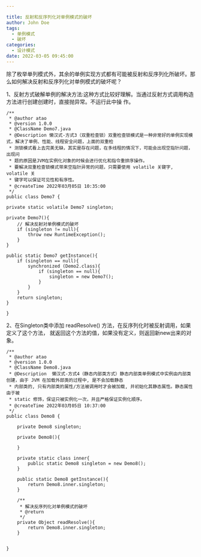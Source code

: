 ```yaml
---

title: 反射和反序列化对单例模式的破坏
author: John Doe
tags:
  - 单例模式
  - 破坏
categories:
  - 设计模式
date: 2022-03-05 09:45:00
---
```


除了枚举单列模式外，其余的单例实现方式都有可能被反射和反序列化所破坏。那么如何解决反射和反序列化对单例模式的破坏呢？


1、反射方式破解单例的解决方法:这种方式比较好理解。当通过反射方式调用构造方法进行创建创建时，直接抛异常。不运行此中操
作。

    /**
     * @author atao
     * @version 1.0.0
     * @ClassName Demo7.java
     * @Description 懒汉式-方式3（双重检查锁）双重检查锁模式是一种非常好的单例实现模式，解决了单例、性能、线程安全问题，上面的双重检
     * 测锁模式看上去完美无缺，其实是存在问题，在多线程的情况下，可能会出现空指针问题，出现问
     * 题的原因是JVM在实例化对象的时候会进行优化和指令重排序操作。
     * 要解决双重检查锁模式带来空指针异常的问题，只需要使用 volatile 关键字, volatile 关
     * 键字可以保证可见性和有序性。
     * @createTime 2022年03月05日 10:35:00
     */
    public class Demo7 {

    private static volatile Demo7 singleton;

    private Demo7(){
        // 解决反射对单例模式的破坏
        if (singleton != null){
            throw new RuntimeException();
        }
    }

    public static Demo7 getInstance(){
        if (singleton == null){
            synchronized (Demo2.class){
                if (singleton == null){
                    singleton = new Demo7();
                }
            }
        }
        return singleton;
    }

	}


2、在Singleton类中添加 readResolve() 方法，在反序列化时被反射调用，如果定义了这个方法，
就返回这个方法的值，如果没有定义，则返回新new出来的对象。

    /**
     * @author atao
     * @version 1.0.0
     * @ClassName Demo8.java
     * @Description  懒汉式-方式4（静态内部类方式）静态内部类单例模式中实例由内部类创建，由于 JVM 在加载外部类的过程中, 是不会加载静态
     * 内部类的, 只有内部类的属性/方法被调用时才会被加载, 并初始化其静态属性。静态属性由于被
     * static 修饰，保证只被实例化一次，并且严格保证实例化顺序。
     * @createTime 2022年03月05日 10:37:00
     */
    public class Demo8 {

        private Demo8 singleton;

        private Demo8(){

        }

        private static class inner{
            public static Demo8 singleton = new Demo8();
        }

        public static Demo8 getInstance(){
            return Demo8.inner.singleton;
        }

        /**
         * 解决反序列化对单例模式的破坏
         * @return
         */
        private Object readResolve(){
            return Demo8.inner.singleton;
        }


    }
